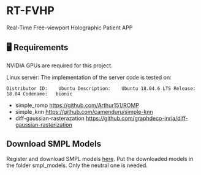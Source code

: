 # RT-FVHP
Real-Time Free-viewport Holographic Patient APP

## :desktop_computer: Requirements
<!-- --- -->
NVIDIA GPUs are required for this project.

Linux server: The implementation of the server code is tested on: 

`Distributor ID:	Ubuntu
Description:	Ubuntu 18.04.6 LTS
Release:	18.04
Codename:	bionic`

- simple_romp https://github.com/Arthur151/ROMP
- simple_knn https://github.com/camenduru/simple-knn
- diff-gaussian-rasterazation https://github.com/graphdeco-inria/diff-gaussian-rasterization



## Download SMPL Models
Register and download SMPL models [here](https://smplify.is.tue.mpg.de/download.php). Put the downloaded models in the folder smpl_models. Only the neutral one is needed.
